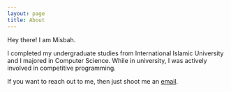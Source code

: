 ```yaml
---
layout: page
title: About
---
```


Hey there! I am Misbah. 
 
I completed my undergraduate studies from International Islamic University and I majored in Computer Science. While in university, I was actively involved in competitive programming.

If you want to reach out to me, then just shoot me an [email](mailto:@gmail.com).
